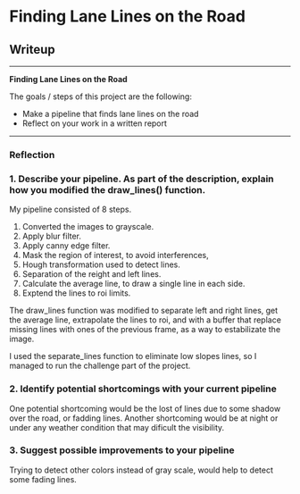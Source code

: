 # **Finding Lane Lines on the Road** 

## Writeup

---

**Finding Lane Lines on the Road**

The goals / steps of this project are the following:
* Make a pipeline that finds lane lines on the road
* Reflect on your work in a written report


[//]: # (Image References)

[image1]: /test_images/grayscale.jpg "Grayscale"

---

### Reflection

### 1. Describe your pipeline. As part of the description, explain how you modified the draw_lines() function.

My pipeline consisted of 8 steps. 

1) Converted the images to grayscale.
2) Apply blur filter.
3) Apply canny edge filter. 
4) Mask the region of interest, to avoid interferences,
5) Hough transformation used to detect lines.
6) Separation of the reight and left lines.
7) Calculate the average line, to draw a single line in each side.
8) Exptend the lines to roi limits.

The draw_lines function was modified to separate left and right lines, get the average line,
extrapolate the lines to roi, and with a buffer that replace missing lines with ones of the 
previous frame, as a way to estabilizate the image.

I used the separate_lines function to eliminate low slopes lines, so I managed to run the challenge part 
of the project.

[image2]: /test_images/grayscale.jpg "Grayscale"

[image3]: /test_images/image_canny.jpg "Canny"

[image4]: /test_images/mask.jpg "Mask"

[image5]: /test_images/draw_lines.jpg "Lines Detected"


### 2. Identify potential shortcomings with your current pipeline

One potential shortcoming would be the lost of lines due to some shadow over the road,
or fadding lines.
Another shortcoming would be at night or under any weather condition that may dificult the visibility.


### 3. Suggest possible improvements to your pipeline

Trying to detect other colors instead of gray scale, would help to detect some fading lines.

